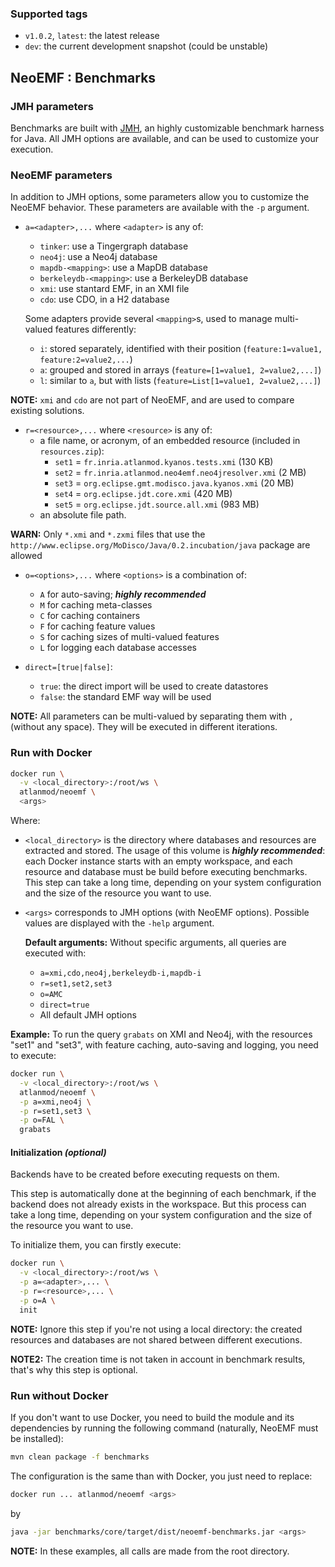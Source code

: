 ### Supported tags

*   `v1.0.2`, `latest`: the latest release
*   `dev`: the current development snapshot (could be unstable)


## NeoEMF : Benchmarks

### JMH parameters

Benchmarks are built with [JMH][jmh], an highly customizable benchmark harness for Java.
All JMH options are available, and can be used to customize your execution.


### NeoEMF parameters

In addition to JMH options, some parameters allow you to customize the NeoEMF behavior.
These parameters are available with the `-p` argument.

*   `a=<adapter>,...` where `<adapter>` is any of:
    -   `tinker`: use a Tingergraph database
    -   `neo4j`: use a Neo4j database
    -   `mapdb-<mapping>`: use a MapDB database
    -   `berkeleydb-<mapping>`: use a BerkeleyDB database
    -   `xmi`: use stantard EMF, in an XMI file
    -   `cdo`: use CDO, in a H2 database

    Some adapters provide several `<mapping>`s, used to manage multi-valued features differently:
    -   `i`: stored separately, identified with their position (`feature:1=value1, feature:2=value2,...`)
    -   `a`: grouped and stored in arrays (`feature=[1=value1, 2=value2,...]`)
    -   `l`: similar to `a`, but with lists (`feature=List[1=value1, 2=value2,...]`)

  __NOTE:__ `xmi` and `cdo` are not part of NeoEMF, and are used to compare existing solutions.

*   `r=<resource>,...` where `<resource>` is any of:
    -   a file name, or acronym, of an embedded resource (included in `resources.zip`):
        -   `set1` = `fr.inria.atlanmod.kyanos.tests.xmi` (130 KB)
        -   `set2` = `fr.inria.atlanmod.neo4emf.neo4jresolver.xmi` (2 MB)
        -   `set3` = `org.eclipse.gmt.modisco.java.kyanos.xmi` (20 MB)
        -   `set4` = `org.eclipse.jdt.core.xmi` (420 MB)
        -   `set5` = `org.eclipse.jdt.source.all.xmi` (983 MB)
    -   an absolute file path.

  __WARN:__ Only `*.xmi` and `*.zxmi` files that use the `http://www.eclipse.org/MoDisco/Java/0.2.incubation/java` package are allowed

*   `o=<options>,...` where `<options>` is a combination of:
    -   `A` for auto-saving; __*highly recommended*__
    -   `M` for caching meta-classes
    -   `C` for caching containers
    -   `F` for caching feature values
    -   `S` for caching sizes of multi-valued features
    -   `L` for logging each database accesses

*   `direct=[true|false]`:
    -   `true`: the direct import will be used to create datastores
    -   `false`: the standard EMF way will be used

__NOTE:__ All parameters can be multi-valued by separating them with `,` (without any space). They will be executed in different iterations.


### Run with Docker

```bash
docker run \
  -v <local_directory>:/root/ws \
  atlanmod/neoemf \
  <args>
```

Where:
*   `<local_directory>` is the directory where databases and resources are extracted and stored.
    The usage of this volume is __*highly recommended*__: each Docker instance starts with an empty workspace, and each resource and database must be build before executing benchmarks.
    This step can take a long time, depending on your system configuration and the size of the resource you want to use.

*   `<args>` corresponds to JMH options (with NeoEMF options).
    Possible values are displayed with the `-help` argument.

    __Default arguments:__ Without specific arguments, all queries are executed with:
    -   `a=xmi,cdo,neo4j,berkeleydb-i,mapdb-i`
    -   `r=set1,set2,set3`
    -   `o=AMC`
    -   `direct=true`
    -   All default JMH options

__Example:__ To run the query `grabats` on XMI and Neo4j, with the resources "set1" and "set3", with feature caching, auto-saving and logging, you need to execute:

```bash
docker run \
  -v <local_directory>:/root/ws \
  atlanmod/neoemf \
  -p a=xmi,neo4j \
  -p r=set1,set3 \
  -p o=FAL \
  grabats
```


#### Initialization _(optional)_

Backends have to be created before executing requests on them.

This step is automatically done at the beginning of each benchmark, if the backend does not already exists in the workspace.
But this process can take a long time, depending on your system configuration and the size of the resource you want to use.

To initialize them, you can firstly execute:

```bash
docker run \
  -v <local_directory>:/root/ws \
  -p a=<adapter>,... \
  -p r=<resource>,... \
  -p o=A \
  init
```

__NOTE:__ Ignore this step if you're not using a local directory: the created resources and databases are not shared between different executions.

__NOTE2:__ The creation time is not taken in account in benchmark results, that's why this step is optional.


### Run without Docker

If you don't want to use Docker, you need to build the module and its dependencies by running the following command (naturally, NeoEMF must be installed):

```bash
mvn clean package -f benchmarks
```

The configuration is the same than with Docker, you just need to replace:

```bash
docker run ... atlanmod/neoemf <args>
```

by

```bash
java -jar benchmarks/core/target/dist/neoemf-benchmarks.jar <args>
```

__NOTE:__ In these examples, all calls are made from the root directory.


[jmh]: http://openjdk.java.net/projects/code-tools/jmh/
